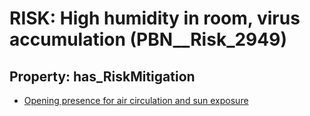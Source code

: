 # RISK: __High humidity in room, virus accumulation__ (PBN__Risk_2949)

## Property: has_RiskMitigation

* [Opening presence for air circulation and sun exposure](PBN__Mitigation_1151)

